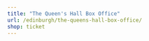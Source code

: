 ```yaml
---
title: "The Queen's Hall Box Office"
url: /edinburgh/the-queens-hall-box-office/
shop: ticket
---
```

